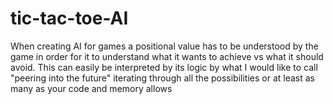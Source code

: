 # tic-tac-toe-AI
When creating AI for games a positional value has to be understood by the game in order for it to understand what it wants to achieve vs what it should avoid. This can easily be interpreted by its logic by what I would like to call "peering into the future" iterating through all the possibilities or at least as many as your code and memory allows
